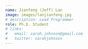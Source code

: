 ```yaml
---
name: Jianfeng (Jeff) Lan
image: images/lanjianfeng.jpg
# description: Lead Programmer
role: Ph.D. Student
# links:
#   email: sarah.johnson@gmail.com
#   twitter: sarahjohnson
---
```



